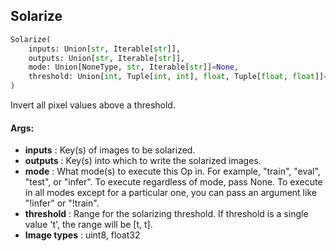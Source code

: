 ## Solarize
```python
Solarize(
	inputs: Union[str, Iterable[str]],
	outputs: Union[str, Iterable[str]],
	mode: Union[NoneType, str, Iterable[str]]=None,
	threshold: Union[int, Tuple[int, int], float, Tuple[float, float]]=128
)
```
Invert all pixel values above a threshold.


#### Args:

* **inputs** :  Key(s) of images to be solarized.
* **outputs** :  Key(s) into which to write the solarized images.
* **mode** :  What mode(s) to execute this Op in. For example, "train", "eval", "test", or "infer". To execute        regardless of mode, pass None. To execute in all modes except for a particular one, you can pass an argument        like "!infer" or "!train".
* **threshold** :  Range for the solarizing threshold. If threshold is a single value 't', the range will be [t, t].
* **Image types** :     uint8, float32
